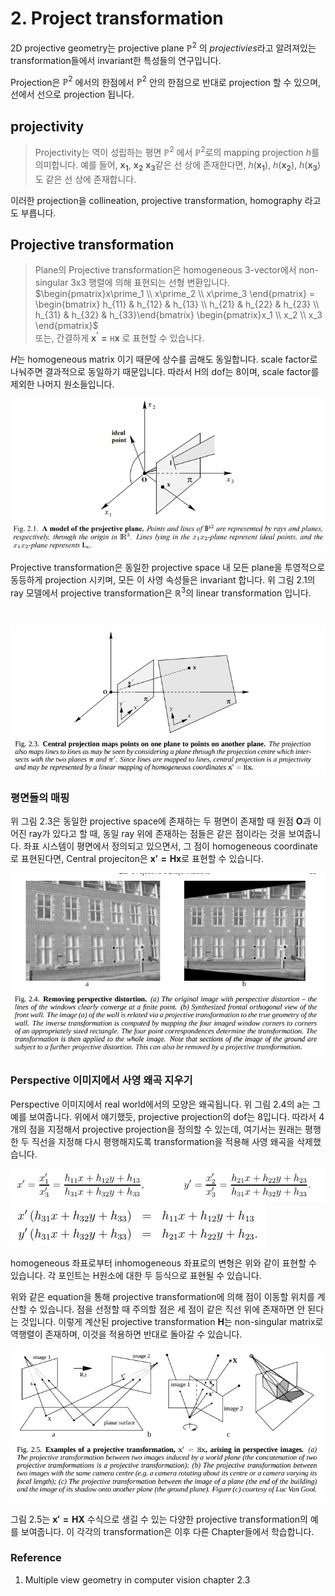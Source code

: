 # 2. Project transformation

2D projective geometry는 projective plane $\mathbb{P}^2$ 의 *projectivies*라고 알려져있는 transformation들에서 invariant한 특성들의 연구입니다. 

Projection은  $\mathbb{P}^2$ 에서의 한점에서 $\mathbb{P}^2$ 안의 한점으로 반대로 projection 할 수 있으며, 선에서 선으로 projection 됩니다.

## projectivity
> Projectivity는 역이 성립하는 평면 $\mathbb{P}^2$ 에서 $\mathbb{P}^2$로의 mapping projection $h$를 의미합니다. 예를 들어, $\mathbf{x_1}$, $\mathbf{x_2}$ $\mathbf{x_3}$같은 선 상에 존재한다면, $h(\mathbf{x_1})$, $h(\mathbf{x_2})$, $h(\mathbf{x_3})$도 같은 선 상에 존재합니다.


이러한 projection을 collineation, projective transformation, homography 라고도 부릅니다.


## Projective transformation
> Plane의 Projective transformation은 homogeneous 3-vector에서 non-singular 3x3 행렬에 의해 표현되는 선형 변환입니다.<br>
$\begin{pmatrix}x\prime_1 \\ x\prime_2 \\ x\prime_3 \end{pmatrix} = \begin{bmatrix} h_{11} & h_{12} & h_{13} \\  h_{21} & h_{22} & h_{23} \\ h_{31} & h_{32} & h_{33}\end{bmatrix} \begin{pmatrix}x_1 \\ x_2 \\ x_3 \end{pmatrix}$<br>
또는, 간결하게 $\mathbf{x^\prime = \mathtt{H}x}$ 로 표현할 수 있습니다.

$H$는 homogeneous matrix 이기 때문에 상수를 곱해도 동일합니다. scale factor로 나눠주면 결과적으로 동일하기 때문입니다. 따라서 H의 dof는 8이며, scale factor를 제외한 나머지 원소들입니다.

![figure2.1](./figures/ch_2_3_figure/2.1.png)

Projective transformation은 동일한 projective space 내 모든 plane을 투영적으로 동등하게 projection 시키며, 모든 이 사영 속성들은 invariant 합니다. 위 그림 2.1의 ray 모델에서 projective transformation은 $\mathbb{R}^3$의 linear transformation 입니다.

<br>

![figure2.3](./figures/ch_2_3_figure/2.3.png)


### 평면들의 매핑
위 그림 2.3은 동일한 projective space에 존재하는 두 평면이 존재할 때 원점 $\mathbf{O}$과 이어진 ray가 있다고 할 때, 동일 ray 위에 존재하는 점들은 같은 점이라는 것을 보여줍니다.
좌표 시스템이 평면에서 정의되고 있으면서, 그 점이 homogeneous coordinate로 표현된다면, Central projeciton은 $\mathbf{x'=Hx}$로 표현할 수 있습니다. 


![figure2.4](./figures/ch_2_3_figure/2.4.png)


### Perspective 이미지에서 사영 왜곡 지우기
Perspective 이미지에서 real world에서의 모양은 왜곡됩니다. 위 그림 2.4의 a는 그 예를 보여줍니다. 위에서 얘기했듯, projective projection의 dof는 8입니다. 따라서 4개의 점을 지정해서 projective projection을 정의할 수 있는데, 여기서는 원래는 평행한 두 직선을 지정해 다시 평행해지도록 transformation을 적용해 사영 왜곡을 삭제했습니다.

![figure2.4](./figures/ch_2_3_figure/2.6.png)
![figure2.4](./figures/ch_2_3_figure/2.7.png)

homogeneous 좌표로부터 inhomogeneous 좌표로의 변형은 위와 같이 표현할 수 있습니다. 각 포인트는 H원소에 대한 두 등식으로 표현될 수 있습니다. 

위와 같은 equation을 통해 projective transformation에 의해 점이 이동할 위치를 계산할 수 있습니다. 점을 선정할 때 주의할 점은 세 점이 같은 직선 위에 존재하면 안 된다는 것입니다.
이렇게 계산된 projective transformation $\mathbf{H}$는 non-singular matrix로 역행렬이 존재하며, 이것을 적용하면 반대로 돌아갈 수 있습니다.


![figure2.4](./figures/ch_2_3_figure/2.5.png)

그림 2.5는 $\mathbf{x'=HX}$ 수식으로 생길 수 있는 다양한 projective transformation의 예를 보여줍니다. 이 각각의 transformation은 이후 다른 Chapter들에서 학습합니다.


### Reference
1. Multiple view geometry in computer vision chapter 2.3